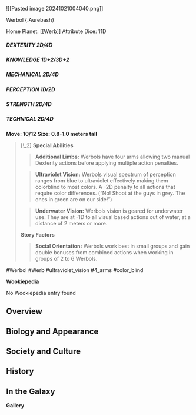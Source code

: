 ![[Pasted image 20241021004040.png]]


 Werbol {.Aurebash}

Home Planet: [[Werb]]
Attribute Dice: 11D
##### DEXTERITY 2D/4D
##### KNOWLEDGE 1D+2/3D+2
##### MECHANICAL 2D/4D
##### PERCEPTION 1D/2D
##### STRENGTH 2D/4D
##### TECHNICAL 2D/4D
**Move: 10/12**
**Size: 0.8-1.0 meters tall**

> [!_2] 
> **Special Abilities**
> > **Additional Limbs:** Werbols have four arms allowing two manual Dexterity actions before applying multiple action penalties.
> 
> > **Ultraviolet Vision:** Werbols visual spectrum of perception ranges from blue to ultraviolet effectively making them colorblind to most colors. A -2D penalty to all actions that require color differences. (“No! Shoot at the guys in grey. The ones in green are on our side!”)
> 
> > **Underwater Vision:** Werbols vision is geared for underwater use. They are at -1D to all visual based actions out of water, at a distance of 2 meters or more.
> 
> **Story Factors**
> > **Social Orientation:** Werbols work best in small groups and gain double bonuses from combined actions when working in groups of 2 to 6 Werbols.
> 



#Werbol #Werb #ultraviolet_vision #4_arms #color_blind 

**Wookiepedia**

No Wookiepedia entry found

## Overview



## Biology and Appearance



## Society and Culture



## History



## In the Galaxy




**Gallery**